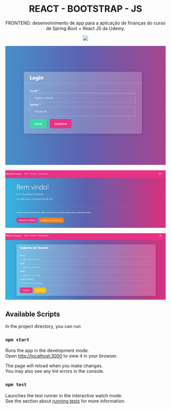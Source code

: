 <h1 align="center">REACT - BOOTSTRAP - JS</h1>

<p align="center">
FRONTEND: desenvolvimento de app para a aplicação de finanças do curso de Spring Boot + React JS da Udemy.
</p>

<p align="center">
<img src="http://img.shields.io/static/v1?label=STATUS&message=EM%20DESENVOLVIMENTO&color=GREEN&style=for-the-badge"/>
</p>

<p align="center">
<img src="./src/images/login.png" alt="Page login"/>
</p>

<p align="center">
<img src="./src/images/home.png" alt="Page home"/>
</p>

<p align="center">
<img src="./src/images/signup.png" alt="Page SignUp"/>
</p>


## Available Scripts

In the project directory, you can run:

### `npm start`

Runs the app in the development mode.\
Open [http://localhost:3000](http://localhost:3000) to view it in your browser.

The page will reload when you make changes.\
You may also see any lint errors in the console.

### `npm test`

Launches the test runner in the interactive watch mode.\
See the section about [running tests](https://facebook.github.io/create-react-app/docs/running-tests) for more information.
